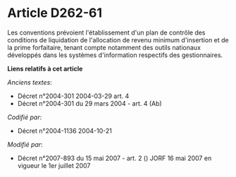 # Article D262-61

Les conventions prévoient l'établissement d'un plan de contrôle des conditions de liquidation de l'allocation de revenu
minimum d'insertion et de la prime forfaitaire, tenant compte notamment des outils nationaux développés dans les systèmes
d'information respectifs des gestionnaires.

**Liens relatifs à cet article**

_Anciens textes_:

  - Décret n°2004-301 2004-03-29 art. 4
  - Décret n°2004-301 du 29 mars 2004 - art. 4 (Ab)

_Codifié par_:

  - Décret n°2004-1136 2004-10-21

_Modifié par_:

  - Décret n°2007-893 du 15 mai 2007 - art. 2 () JORF 16 mai 2007 en vigueur le 1er juillet 2007
